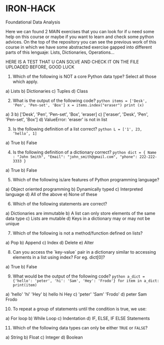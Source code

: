 # IRON-HACK
Foundational Data Analysis

Here we can found 2 MAIN exercises that you can look for if u need some help on this course or maybe if you want to learn and check some python advices. On the top of the repository you can see the previous work of this course in which we have some abstracted exercise gapped into different parts of this lenguaje: Lists, Dictionaries, Operations...

HERE IS A TEST THAT U CAN SOLVE AND CHECK IT ON THE FILE UPLOADED BEFORE, GOOD LUCK

1. Which of the following is NOT a core Python data type? Select all those which apply.

a) Lists
b) Dictionaries
c) Tuples
d) Class

2. What is the output of the following code? ```python items = ['Desk', 'Pen', 'Pen-set', 'Box'] x = items.index("eraser") print (x) ```

a) 3
b) ['Desk', 'Pen', 'Pen-set', 'Box', 'eraser]
c) ['eraser', 'Desk', 'Pen', 'Pen-set', 'Box']
d) ValueError: 'eraser' is not in list

3. Is the following definition of a list correct? ```python L = ['1', 23, ‘hello’, 1] ```

a) True
b) False

4. Is the following definition of a dictionary correct? ```python dict = { Name : "John Smith", "Email": "john_smith@gmail.com", "phone": 222-222-3333 } ```

a) True
b) False

5. Which of the following is/are features of Python programming language?

a) Object oriented programming
b) Dynamically typed
c) Interpreted language
d) All of the above
e) None of these

6. Which of the following statements are correct?

a) Dictionaries are immutable
b) A list can only store elements of the same data type
c) Lists are mutable
d) Keys in a dictionary may or may not be unique

7. Which of the following is not a method/function defined on lists?

a) Pop
b) Append
c) Index
d) Delete
e) Alter

8. <!-- Using the following dictionary, answer the question: ```python dict = { Name : "John Smith", "Email": "john_smith@gmail.com", "phone": 222-222-3333 } ``` --> Can you access the `key-value` pair in a dictionary similar to accessing elements in a list using index? For eg. dict[0]?

a) True
b) False

9. What would be the output of the following code? ```python a_dict = {'hello': 'peter', 'hi': 'Sam', 'Hey': 'Frodo'} for item in a_dict: print(item) ```

a) 'hello' 'hi' 'Hey'
b) hello hi Hey
c) 'peter' 'Sam' 'Frodo'
d) peter Sam Frodo

10. To repeat a group of statements until the condition is true, we use:

a) For loop
b) While Loop
c) Indentation
d) IF, ELSE, IF ELSE Statements

11. Which of the following data types can only be either `TRUE` or `FALSE`?

a) String
b) Float
c) Integer
d) Boolean
